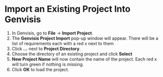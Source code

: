 # Import an Existing Project Into Genvisis

1. In Genvisis, go to **File** → **Import Project**.
2. The **Genvisis Project Import** pop-up window will appear. There will be a list of requirements each with a red x next to them
3. Click **…** next to **Project Directory**.
4. Choose the directory of an existing project and click **Select**
5. **New Project Name** will now contain the name of the project. Each red x will turn green if nothing is missing.
6. Click **OK** to load the project.
